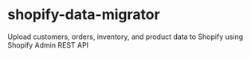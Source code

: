 # shopify-data-migrator
Upload customers, orders, inventory, and product data to Shopify using Shopify Admin REST API
